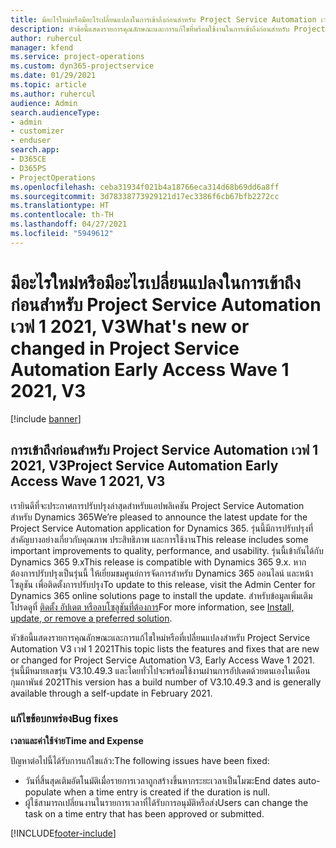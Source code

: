 ```yaml
---
title: มีอะไรใหม่หรือมีอะไรเปลี่ยนแปลงในการเข้าถึงก่อนสำหรับ Project Service Automation เวฟ 1 2021, V3
description: หัวข้อนี้แสดงรายการคุณลักษณะและการแก้ไขที่พร้อมใช้งานในการเข้าถึงก่อนสำหรับ Project Service Automation เวฟ 1 2021, V3
author: ruhercul
manager: kfend
ms.service: project-operations
ms.custom: dyn365-projectservice
ms.date: 01/29/2021
ms.topic: article
ms.author: ruhercul
audience: Admin
search.audienceType:
- admin
- customizer
- enduser
search.app:
- D365CE
- D365PS
- ProjectOperations
ms.openlocfilehash: ceba31934f021b4a18766eca314d68b69dd6a8ff
ms.sourcegitcommit: 3d78338773929121d17ec3386f6cb67bfb2272cc
ms.translationtype: HT
ms.contentlocale: th-TH
ms.lasthandoff: 04/27/2021
ms.locfileid: "5949612"
---
```

# <a name="whats-new-or-changed-in-project-service-automation-early-access-wave-1-2021-v3"></a><span data-ttu-id="950d2-103">มีอะไรใหม่หรือมีอะไรเปลี่ยนแปลงในการเข้าถึงก่อนสำหรับ Project Service Automation เวฟ 1 2021, V3</span><span class="sxs-lookup"><span data-stu-id="950d2-103">What's new or changed in Project Service Automation Early Access Wave 1 2021, V3</span></span>

[!include [banner](../includes/psa-now-project-operations.md)]

## <a name="project-service-automation-early-access-wave-1-2021-v3"></a><span data-ttu-id="950d2-104">การเข้าถึงก่อนสำหรับ Project Service Automation เวฟ 1 2021, V3</span><span class="sxs-lookup"><span data-stu-id="950d2-104">Project Service Automation Early Access Wave 1 2021, V3</span></span>

<span data-ttu-id="950d2-105">เรายินดีที่จะประกาศการปรับปรุงล่าสุดสำหรับแอปพลิเคชัน Project Service Automation สำหรับ Dynamics 365</span><span class="sxs-lookup"><span data-stu-id="950d2-105">We’re pleased to announce the latest update for the Project Service Automation application for Dynamics 365.</span></span> <span data-ttu-id="950d2-106">รุ่นนี้มีการปรับปรุงที่สำคัญบางอย่างเกี่ยวกับคุณภาพ ประสิทธิภาพ และการใช้งาน</span><span class="sxs-lookup"><span data-stu-id="950d2-106">This release includes some important improvements to quality, performance, and usability.</span></span> <span data-ttu-id="950d2-107">รุ่นนี้เข้ากันได้กับ Dynamics 365 9.x</span><span class="sxs-lookup"><span data-stu-id="950d2-107">This release is compatible with Dynamics 365 9.x.</span></span> <span data-ttu-id="950d2-108">หากต้องการปรับปรุงเป็นรุ่นนี้ ให้เยี่ยมชมศูนย์การจัดการสำหรับ Dynamics 365 ออนไลน์ และหน้าโซลูชัน เพื่อติดตั้งการปรับปรุง</span><span class="sxs-lookup"><span data-stu-id="950d2-108">To update to this release, visit the Admin Center for Dynamics 365 online solutions page to install the update.</span></span> <span data-ttu-id="950d2-109">สำหรับข้อมูลเพิ่มเติม โปรดดูที่ [ติดตั้ง อัปเดต หรือลบโซลูชันที่ต้องการ](/power-platform/admin/install-remove-preferred-solution)</span><span class="sxs-lookup"><span data-stu-id="950d2-109">For more information, see [Install, update, or remove a preferred solution](/power-platform/admin/install-remove-preferred-solution).</span></span>

<span data-ttu-id="950d2-110">หัวข้อนี้แสดงรายการคุณลักษณะและการแก้ไขใหม่หรือที่เปลี่ยนแปลงสำหรับ Project Service Automation V3 เวฟ 1 2021</span><span class="sxs-lookup"><span data-stu-id="950d2-110">This topic lists the features and fixes that are new or changed for Project Service Automation V3, Early Access Wave 1 2021.</span></span> <span data-ttu-id="950d2-111">รุ่นนี้มีหมายเลขรุ่น V3.10.49.3 และโดยทั่วไปจะพร้อมใช้งานผ่านการอัปเดตด้วยตนเองในเดือนกุมภาพันธ์ 2021</span><span class="sxs-lookup"><span data-stu-id="950d2-111">This version has a build number of V3.10.49.3 and is generally available through a self-update in February 2021.</span></span>


### <a name="bug-fixes"></a><span data-ttu-id="950d2-112">แก้ไขข้อบกพร่อง</span><span class="sxs-lookup"><span data-stu-id="950d2-112">Bug fixes</span></span>

<span data-ttu-id="950d2-113">**เวลาและค่าใช้จ่าย**</span><span class="sxs-lookup"><span data-stu-id="950d2-113">**Time and Expense**</span></span>

<span data-ttu-id="950d2-114">ปัญหาต่อไปนี้ได้รับการแก้ไขแล้ว:</span><span class="sxs-lookup"><span data-stu-id="950d2-114">The following issues have been fixed:</span></span>

- <span data-ttu-id="950d2-115">วันที่สิ้นสุดเติมอัตโนมัติเมื่อรายการเวลาถูกสร้างขึ้นหากระยะเวลาเป็นโมฆะ</span><span class="sxs-lookup"><span data-stu-id="950d2-115">End dates auto-populate when a time entry is created if the duration is null.</span></span>
- <span data-ttu-id="950d2-116">ผู้ใช้สามารถเปลี่ยนงานในรายการเวลาที่ได้รับการอนุมัติหรือส่ง</span><span class="sxs-lookup"><span data-stu-id="950d2-116">Users can change the task on a time entry that has been approved or submitted.</span></span>


[!INCLUDE[footer-include](../includes/footer-banner.md)]